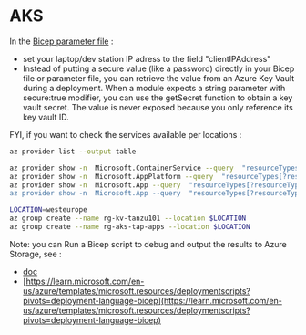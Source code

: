 # AKS


In the [Bicep parameter file](./parameters-pre-req.json) :
- set your laptop/dev station IP adress to the field "clientIPAddress"
- Instead of putting a secure value (like a password) directly in your Bicep file or parameter file, you can retrieve the value from an Azure Key Vault during a deployment. When a module expects a string parameter with secure:true modifier, you can use the getSecret function to obtain a key vault secret. The value is never exposed because you only reference its key vault ID.


FYI, if you want to check the services available per locations :
```sh
az provider list --output table

az provider show -n  Microsoft.ContainerService --query  "resourceTypes[?resourceType == 'managedClusters']".locations | jq '.[0]' | jq 'length'
az provider show -n  Microsoft.AppPlatform --query  "resourceTypes[?resourceType == 'Spring']".locations | jq '.[0]' | jq 'length'
az provider show -n  Microsoft.App --query  "resourceTypes[?resourceType == 'managedEnvironments']".locations | jq '.[0]' | jq 'length’
az provider show -n  Microsoft.App --query  "resourceTypes[?resourceType == 'connectedEnvironments']".locations | jq '.[0]' | jq 'length'

```


```sh
LOCATION=westeurope
az group create --name rg-kv-tanzu101 --location $LOCATION
az group create --name rg-aks-tap-apps --location $LOCATION

```

Note: you can Run a Bicep script to debug and output the results to Azure Storage, see :
-  [doc](https://docs.microsoft.com/en-us/azure/azure-resource-manager/bicep/deployment-script-bicep#sample-bicep-files)
- [https://learn.microsoft.com/en-us/azure/templates/microsoft.resources/deploymentscripts?pivots=deployment-language-bicep](https://learn.microsoft.com/en-us/azure/templates/microsoft.resources/deploymentscripts?pivots=deployment-language-bicep)